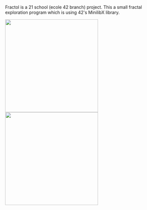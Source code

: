 Fractol is a 21 school (ecole 42 branch) project.
This a small fractal exploration program which is using 42's MinilibX library.

<img src="https://media.giphy.com/media/pmhAUfujL5i2kUWrGY/giphy.gif" width="300" height="300" />
<img src="https://media.giphy.com/media/LwM5kvQ9OXCO9BllUc/giphy.gif" width="300" height="300" />
